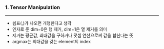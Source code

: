 ### 1. Tensor Manipulation
----------------
- 쉼표(,)가 나오면 개행한다고 생각
- 인자로 준 dim=0은 행 제거, dim=1은 열 제거를 의미
- 제거는 평균값, 최대값을 구하거나 덧셈 연산으로써 값을 합친다는 뜻
- argmax는 최대값을 갖는 element의 index
